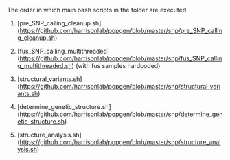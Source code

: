 The order in which main bash scripts in the folder are executed:

1) [pre_SNP_calling_cleanup.sh] (https://github.com/harrisonlab/popgen/blob/master/snp/pre_SNP_calling_cleanup.sh)

2) [fus_SNP_calling_multithreaded] (https://github.com/harrisonlab/popgen/blob/master/snp/fus_SNP_calling_multithreaded.sh) (with fus samples hardcoded)

3) [structural_variants.sh] (https://github.com/harrisonlab/popgen/blob/master/snp/structural_variants.sh)

4) [determine_genetic_structure.sh] (https://github.com/harrisonlab/popgen/blob/master/snp/determine_genetic_structure.sh)

5) [structure_analysis.sh] (https://github.com/harrisonlab/popgen/blob/master/snp/structure_analysis.sh)

